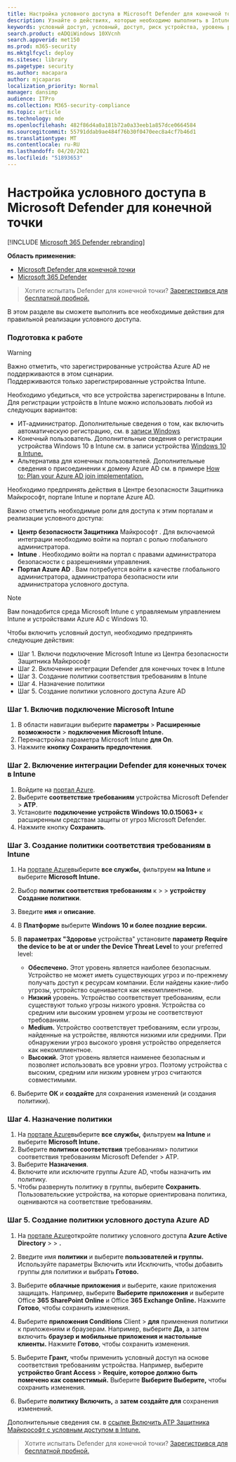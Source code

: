```yaml
---
title: Настройка условного доступа в Microsoft Defender для конечной точки
description: Узнайте о действиях, которые необходимо выполнить в Intune, Microsoft Defender Security Center и Azure для реализации условного доступа
keywords: условный доступ, условный, доступ, риск устройства, уровень риска, интеграция, интеграция intune
search.product: eADQiWindows 10XVcnh
search.appverid: met150
ms.prod: m365-security
ms.mktglfcycl: deploy
ms.sitesec: library
ms.pagetype: security
ms.author: macapara
author: mjcaparas
localization_priority: Normal
manager: dansimp
audience: ITPro
ms.collection: M365-security-compliance
ms.topic: article
ms.technology: mde
ms.openlocfilehash: 482f86d4a0a181b72a0a33eeb1a857dce0664584
ms.sourcegitcommit: 55791ddab9ae484f76b30f0470eec8a4cf7b46d1
ms.translationtype: MT
ms.contentlocale: ru-RU
ms.lasthandoff: 04/20/2021
ms.locfileid: "51893653"
---
```

# <a name="configure-conditional-access-in-microsoft-defender-for-endpoint"></a>Настройка условного доступа в Microsoft Defender для конечной точки

[!INCLUDE [Microsoft 365 Defender rebranding](../../includes/microsoft-defender.md)]

**Область применения:**
- [Microsoft Defender для конечной точки](https://go.microsoft.com/fwlink/p/?linkid=2154037)
- [Microsoft 365 Defender](https://go.microsoft.com/fwlink/?linkid=2118804)

>Хотите испытать Defender для конечной точки? [Зарегистрився для бесплатной пробной.](https://www.microsoft.com/microsoft-365/windows/microsoft-defender-atp?ocid=docs-wdatp-assignaccess-abovefoldlink)

В этом разделе вы сможете выполнить все необходимые действия для правильной реализации условного доступа.

### <a name="before-you-begin"></a>Подготовка к работе
>[!WARNING]
>Важно отметить, что зарегистрированные устройства Azure AD не поддерживаются в этом сценарии.</br>
>Поддерживаются только зарегистрированные устройства Intune.


Необходимо убедиться, что все устройства зарегистрированы в Intune. Для регистрации устройств в Intune можно использовать любой из следующих вариантов:


- ИТ-администратор. Дополнительные сведения о том, как включить автоматическую регистрацию, см. в [записи Windows](https://docs.microsoft.com/intune/windows-enroll#enable-windows-10-automatic-enrollment)
- Конечный пользователь. Дополнительные сведения о регистрации устройства Windows 10 в Intune см. в записи устройства [Windows 10 в Intune.](https://docs.microsoft.com/intune/quickstart-enroll-windows-device)
- Альтернатива для конечных пользователей. Дополнительные сведения о присоединении к домену Azure AD см. в примере [How to: Plan your Azure AD join implementation.](https://docs.microsoft.com/azure/active-directory/devices/azureadjoin-plan)



Необходимо предпринять действия в Центре безопасности Защитника Майкрософт, портале Intune и портале Azure AD.

Важно отметить необходимые роли для доступа к этим порталам и реализации условного доступа:
- **Центр безопасности Защитника** Майкрософт . Для включаемой интеграции необходимо войти на портал с ролью глобального администратора.
- **Intune** . Необходимо войти на портал с правами администратора безопасности с разрешениями управления. 
- **Портал Azure AD** . Вам потребуется войти в качестве глобального администратора, администратора безопасности или администратора условного доступа.


> [!NOTE]
> Вам понадобится среда Microsoft Intune с управляемым управлением Intune и устройствами Azure AD с Windows 10.

Чтобы включить условный доступ, необходимо предпринять следующие действия:
- Шаг 1. Включи подключение Microsoft Intune из Центра безопасности Защитника Майкрософт
- Шаг 2. Включение интеграции Defender для конечных точек в Intune
- Шаг 3. Создание политики соответствия требованиям в Intune
- Шаг 4. Назначение политики 
- Шаг 5. Создание политики условного доступа Azure AD


### <a name="step-1-turn-on-the-microsoft-intune-connection"></a>Шаг 1. Включив подключение Microsoft Intune
1. В области навигации выберите **параметры**  >  **Расширенные возможности**  >  **подключения Microsoft Intune.**
2. Перенастройка параметра Microsoft Intune **для On**.
3. Нажмите **кнопку Сохранить предпочтения**.


### <a name="step-2-turn-on-the-defender-for-endpoint-integration-in-intune"></a>Шаг 2. Включение интеграции Defender для конечных точек в Intune
1. Войдите на [портал Azure](https://portal.azure.com).
2. Выберите **соответствие требованиям** устройства Microsoft Defender  >  **ATP**.
3. Установите **подключение устройств Windows 10.0.15063+** к расширенным средствам защиты от угроз Microsoft Defender. 
4. Нажмите кнопку **Сохранить**.


### <a name="step-3-create-the-compliance-policy-in-intune"></a>Шаг 3. Создание политики соответствия требованиям в Intune
1. На [портале Azure](https://portal.azure.com)выберите **все службы,** фильтруем **на Intune** и выберите **Microsoft Intune.**
2. Выбор **политик соответствия требованиям** к  >    >  **устройству Создание политики**.
3. Введите **имя** и **описание**.
4. В **Платформе** выберите **Windows 10 и более поздние версии.**
5. В **параметрах "Здоровье** устройства" установите **параметр Require the device to be at or under the Device Threat Level** to your preferred level:

   - **Обеспечено.** Этот уровень является наиболее безопасным. Устройство не может иметь существующих угроз и по-прежнему получать доступ к ресурсам компании. Если найдены какие-либо угрозы, устройство оценивается как некомплиентное.
   - **Низкий** уровень. Устройство соответствует требованиям, если существуют только угрозы низкого уровня. Устройства со средним или высоким уровнем угрозы не соответствуют требованиям.
   - **Medium.** Устройство соответствует требованиям, если угрозы, найденные на устройстве, являются низкими или средними. При обнаружении угроз высокого уровня устройство определяется как некомплиентное.
   - **Высокий.** Этот уровень является наименее безопасным и позволяет использовать все уровни угроз. Поэтому устройства с высоким, средним или низким уровнем угроз считаются совместимыми.

6. Выберите **ОК** и **создайте** для сохранения изменений (и создания политики).

### <a name="step-4-assign-the-policy"></a>Шаг 4. Назначение политики
1. На [портале Azure](https://portal.azure.com)выберите **все службы,** фильтруем **на Intune** и выберите **Microsoft Intune.**
2. Выберите **политики соответствия** требованиям> политики соответствия требованиям Microsoft Defender  >   ATP.
3. Выберите **Назначения**.
4. Включите или исключите группы Azure AD, чтобы назначить им политику.
5. Чтобы развернуть политику в группы, выберите **Сохранить**. Пользовательские устройства, на которые ориентирована политика, оцениваются на соответствие требованиям.

### <a name="step-5-create-an-azure-ad-conditional-access-policy"></a>Шаг 5. Создание политики условного доступа Azure AD
1. На [портале Azure](https://portal.azure.com)откройте политику условного доступа **Azure Active Directory**  >    >  **.**
2. Введите имя **политики** и выберите **пользователей и группы.** Используйте параметры Включить или Исключить, чтобы добавить группы для политики и выбрать **Готово.**
3. Выберите **облачные приложения** и выберите, какие приложения защищать. Например, выберите **Выберите приложения** и выберите Office **365 SharePoint Online** и Office **365 Exchange Online.** Нажмите **Готово**, чтобы сохранить изменения.

4. Выберите **приложения Conditions** Client  >  **для** применения политики к приложениям и браузерам. Например, выберите **Да,** а затем включить **браузер и** **мобильные приложения и настольные клиенты.** Нажмите **Готово**, чтобы сохранить изменения.

5. Выберите **Грант,** чтобы применить условный доступ на основе соответствия требованиям устройства. Например, выберите **устройство Grant Access**  >  **Require, которое должно быть помечено как совместимый.** Выберите **Выберите Выберите,** чтобы сохранить изменения.

6. Выберите **политику Включить,** а **затем создайте для** сохранения изменений.

Дополнительные сведения см. в [ссылке Включить ATP Защитника Майкрософт с условным доступом в Intune.](https://docs.microsoft.com/intune/advanced-threat-protection)

>Хотите испытать Defender для конечной точки? [Зарегистрився для бесплатной пробной.](https://www.microsoft.com/microsoft-365/windows/microsoft-defender-atp?ocid=docs-wdatp-conditionalaccess-belowfoldlink)

